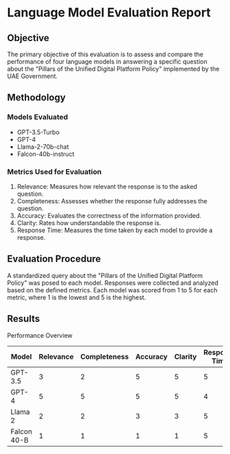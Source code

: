 # Language Model Evaluation Report

## Objective
The primary objective of this evaluation is to assess and compare the performance of four language models in answering a specific question about the "Pillars of the Unified Digital Platform Policy" implemented by the UAE Government.

## Methodology

### Models Evaluated
- GPT-3.5-Turbo
- GPT-4
- Llama-2-70b-chat
- Falcon-40b-instruct

### Metrics Used for Evaluation
1. Relevance: Measures how relevant the response is to the asked question.
2. Completeness: Assesses whether the response fully addresses the question.
3. Accuracy: Evaluates the correctness of the information provided.
4. Clarity: Rates how understandable the response is.
5. Response Time: Measures the time taken by each model to provide a response.

## Evaluation Procedure
A standardized query about the "Pillars of the Unified Digital Platform Policy" was posed to each model. Responses were collected and analyzed based on the defined metrics. Each model was scored from 1 to 5 for each metric, where 1 is the lowest and 5 is the highest.

## Results
Performance Overview

| Model        | Relevance | Completeness | Accuracy | Clarity | Response Time |
|--------------|-----------|--------------|----------|---------|---------------|
| GPT-3.5      | 3         | 2            | 5        | 5       | 5             |
| GPT-4        | 5         | 5            | 5        | 5       | 4             |
| Llama 2      | 2         | 2            | 3        | 3       | 5             |
| Falcon 40-B  | 1         | 1            | 1        | 1       | 5             |

